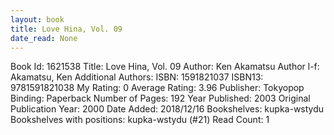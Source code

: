 ```yaml
---
layout: book
title: Love Hina, Vol. 09
date_read: None
---
```


Book Id: 1621538
Title: Love Hina, Vol. 09
Author: Ken Akamatsu
Author l-f: Akamatsu, Ken
Additional Authors: 
ISBN: 1591821037
ISBN13: 9781591821038
My Rating: 0
Average Rating: 3.96
Publisher: Tokyopop
Binding: Paperback
Number of Pages: 192
Year Published: 2003
Original Publication Year: 2000
Date Added: 2018/12/16
Bookshelves: kupka-wstydu
Bookshelves with positions: kupka-wstydu (#21)
Read Count: 1

